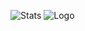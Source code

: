 ![Stats](https://github-readme-stats.vercel.app/api?username=NeGomik&show_icons=true&theme=dark)
<img src="https://tenor.com/view/anime-discord-gif-22142013" alt="Logo">


